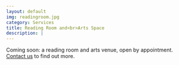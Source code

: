 ```yaml
---
layout: default
img: readingroom.jpg
category: Services
title: Reading Room and<br>Arts Space
description: |
---
```

  Coming soon: a reading room and arts venue, open by appointment. <a href="mailto:info@221prospect.com">Contact us</a> to find out more.
